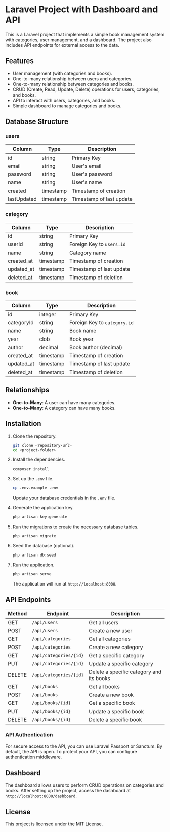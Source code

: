 # Laravel Project with Dashboard and API

This is a Laravel project that implements a simple book management system with categories, user management, and a dashboard. The project also includes API endpoints for external access to the data.

## Features

- User management (with categories and books).
- One-to-many relationship between users and categories.
- One-to-many relationship between categories and books.
- CRUD (Create, Read, Update, Delete) operations for users, categories, and books.
- API to interact with users, categories, and books.
- Simple dashboard to manage categories and books.
  
## Database Structure

### users

| Column       | Type      | Description                |
|--------------|-----------|----------------------------|
| id           | string    | Primary Key                |
| email        | string    | User's email               |
| password     | string    | User's password            |
| name         | string    | User's name                |
| created      | timestamp | Timestamp of creation      |
| lastUpdated  | timestamp | Timestamp of last update   |

### category

| Column       | Type      | Description                |
|--------------|-----------|----------------------------|
| id           | string    | Primary Key                |
| userId       | string    | Foreign Key to `users.id`   |
| name         | string    | Category name              |
| created_at   | timestamp | Timestamp of creation      |
| updated_at   | timestamp | Timestamp of last update   |
| deleted_at   | timestamp | Timestamp of deletion      |

### book

| Column       | Type      | Description                |
|--------------|-----------|----------------------------|
| id           | integer   | Primary Key                |
| categoryId   | string    | Foreign Key to `category.id`|
| name         | string    | Book name                  |
| year         | clob      | Book year                  |
| author       | decimal   | Book author (decimal)      |
| created_at   | timestamp | Timestamp of creation      |
| updated_at   | timestamp | Timestamp of last update   |
| deleted_at   | timestamp | Timestamp of deletion      |

## Relationships

- **One-to-Many**: A user can have many categories.
- **One-to-Many**: A category can have many books.

## Installation

1. Clone the repository.

    ```bash
    git clone <repository-url>
    cd <project-folder>
    ```

2. Install the dependencies.

    ```bash
    composer install
    ```

3. Set up the `.env` file.

    ```bash
    cp .env.example .env
    ```

    Update your database credentials in the `.env` file.

4. Generate the application key.

    ```bash
    php artisan key:generate
    ```

5. Run the migrations to create the necessary database tables.

    ```bash
    php artisan migrate
    ```

6. Seed the database (optional).

    ```bash
    php artisan db:seed
    ```

7. Run the application.

    ```bash
    php artisan serve
    ```

    The application will run at `http://localhost:8000`.

## API Endpoints

| Method | Endpoint              | Description                                |
|--------|-----------------------|--------------------------------------------|
| GET    | `/api/users`           | Get all users                              |
| POST   | `/api/users`           | Create a new user                          |
| GET    | `/api/categories`      | Get all categories                         |
| POST   | `/api/categories`      | Create a new category                      |
| GET    | `/api/categories/{id}` | Get a specific category                    |
| PUT    | `/api/categories/{id}` | Update a specific category                 |
| DELETE | `/api/categories/{id}` | Delete a specific category and its books   |
| GET    | `/api/books`           | Get all books                              |
| POST   | `/api/books`           | Create a new book                          |
| GET    | `/api/books/{id}`      | Get a specific book                        |
| PUT    | `/api/books/{id}`      | Update a specific book                     |
| DELETE | `/api/books/{id}`      | Delete a specific book                     |

### API Authentication

For secure access to the API, you can use Laravel Passport or Sanctum. By default, the API is open. To protect your API, you can configure authentication middleware.

## Dashboard

The dashboard allows users to perform CRUD operations on categories and books. After setting up the project, access the dashboard at `http://localhost:8000/dashboard`.

## License

This project is licensed under the MIT License.
